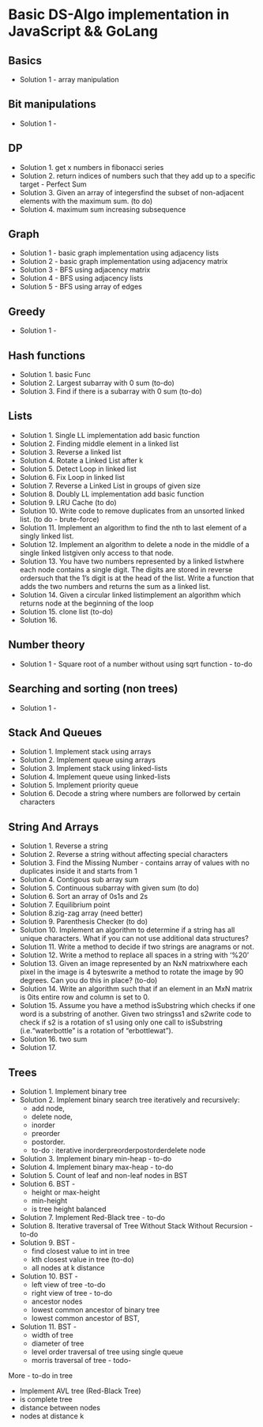 # Basic DS-Algo implementation in JavaScript && GoLang

## Basics

* Solution 1 - array manipulation

## Bit manipulations

* Solution 1 - 

## DP

* Solution 1. get x numbers in fibonacci series
* Solution 2. return indices of numbers such that they add up to a specific target - Perfect Sum
* Solution 3. Given an array of integersfind the subset of non-adjacent elements with the maximum sum. (to do)
* Solution 4. maximum sum increasing subsequence

## Graph

* Solution 1 - basic graph implementation using adjacency lists
* Solution 2 - basic graph implementation using adjacency matrix
* Solution 3 - BFS using adjacency matrix
* Solution 4 - BFS using adjacency lists
* Solution 5 - BFS using array of edges

## Greedy

* Solution 1 - 

## Hash functions

* Solution 1. basic Func
* Solution 2. Largest subarray with 0 sum (to-do)
* Solution 3. Find if there is a subarray with 0 sum (to-do)

## Lists

* Solution 1. Single LL implementation add basic function
* Solution 2. Finding middle element in a linked list
* Solution 3. Reverse a linked list
* Solution 4. Rotate a Linked List after k
* Solution 5. Detect Loop in linked list
* Solution 6. Fix Loop in linked list
* Solution 7. Reverse a Linked List in groups of given size
* Solution 8. Doubly LL implementation add basic function
* Solution 9. LRU Cache (to do)
* Solution 10. Write code to remove duplicates from an unsorted linked list. (to do - brute-force)
* Solution 11. Implement an algorithm to find the nth to last element of a singly linked list.
* Solution 12. Implement an algorithm to delete a node in the middle of a single linked listgiven only access to that node.
* Solution 13. You have two numbers represented by a linked listwhere each node contains a single digit. The digits are stored in reverse ordersuch that the 1’s digit is at the head of the list. Write a function that adds the two numbers and returns the sum as a linked
list.
* Solution 14. Given a circular linked listimplement an algorithm which returns node at the beginning of the loop
* Solution 15. clone list (to-do)
* Solution 16. 

## Number theory

* Solution 1 - Square root of a number without using sqrt function - to-do

## Searching and sorting (non trees)

* Solution 1 - 

## Stack And Queues

* Solution 1. Implement stack using arrays
* Solution 2. Implement queue using arrays
* Solution 3. Implement stack using linked-lists
* Solution 4. Implement queue using linked-lists
* Solution 5. Implement priority queue
* Solution 6. Decode a string where numbers are follorwed by certain characters

## String And Arrays

* Solution 1. Reverse a string
* Solution 2. Reverse a string without affecting special characters
* Solution 3. Find the Missing Number - contains array of values with no duplicates inside it and starts from 1
* Solution 4. Contigous sub array sum
* Solution 5. Continuous subarray with given sum (to do)
* Solution 6. Sort an array of 0s1s and 2s
* Solution 7. Equilibrium point
* Solution 8.zig-zag array (need better)
* Solution 9. Parenthesis Checker (to do)
* Solution 10. Implement an algorithm to determine if a string has all unique characters. What if you can not use additional data structures?
* Solution 11. Write a method to decide if two strings are anagrams or not.
* Solution 12. Write a method to replace all spaces in a string with ‘%20’
* Solution 13. Given an image represented by an NxN matrixwhere each pixel in the image is 4 byteswrite a method to rotate the image by 90 degrees. Can you do this in place? (to-do)
* Solution 14. Write an algorithm such that if an element in an MxN matrix is 0its entire row and column is set to 0.
* Solution 15. Assume you have a method isSubstring which checks if one word is a substring of another. Given two stringss1 and s2write code to check if s2 is a rotation of s1 using only one call to isSubstring (i.e.“waterbottle” is a rotation of “erbottlewat”).
* Solution 16. two sum
* Solution 17.

## Trees

* Solution 1. Implement binary tree
* Solution 2. Implement binary search tree iteratively and recursively:
  * add node,
  * delete node,
  * inorder
  * preorder
  * postorder.
  * to-do : iterative  inorderpreorderpostorderdelete node
* Solution 3. Implement binary min-heap - to-do
* Solution 4. Implement binary max-heap - to-do
* Solution 5. Count of leaf and non-leaf nodes in BST
* Solution 6. BST -
  * height or max-height
  * min-height
  * is tree height balanced
* Solution 7. Implement Red-Black tree - to-do
* Solution 8. Iterative traversal of Tree Without Stack Without Recursion - to-do
* Solution 9. BST -
  * find closest value to int in tree
  * kth closest value in tree (to-do)
  * all nodes at k distance
* Solution 10. BST -
  * left view of tree -to-do
  * right view of tree - to-do
  * ancestor nodes
  * lowest common ancestor of binary tree
  * lowest common ancestor of BST,
* Solution 11. BST -
  * width of tree
  * diameter of tree
  * level order traversal of tree using single queue
  * morris traversal of tree - todo-

More - to-do in tree

  * Implement AVL tree (Red-Black Tree)
  * is complete tree
  * distance between nodes
  * nodes at distance k
